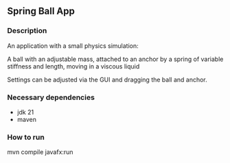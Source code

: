 ## Spring Ball App

### Description
An application with a small physics simulation:

A ball with an adjustable mass,
attached to an anchor by a spring of variable stiffness and length,
moving in a viscous liquid

Settings can be adjusted via the GUI and dragging the ball and anchor.

### Necessary dependencies
- jdk 21
- maven

### How to run
mvn compile javafx:run